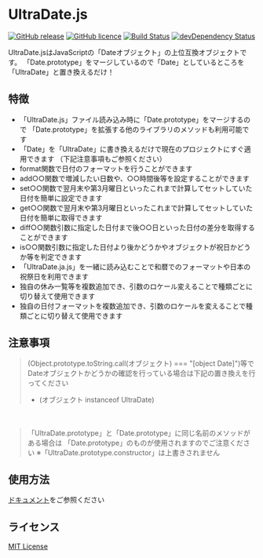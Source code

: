 # UltraDate.js
[![GitHub release](https://img.shields.io/badge/release-v1.3.0-blue.svg?style=flat)](https://github.com/hrdaya/UltraDate.js/releases)
[![GitHub licence](https://img.shields.io/badge/licence-MIT-blue.svg?style=flat)](https://github.com/hrdaya/UltraDate.js/blob/master/LICENSE)
[![Build Status](https://travis-ci.org/hrdaya/UltraDate.js.svg?branch=master&style=flat)](https://travis-ci.org/hrdaya/UltraDate.js)
[![devDependency Status](https://david-dm.org/hrdaya/UltraDate.js/dev-status.svg)](https://david-dm.org/hrdaya/UltraDate.js#info=devDependencies)

UltraDate.jsはJavaScriptの「Dateオブジェクト」の上位互換オブジェクトです。
  「Date.prototype」をマージしているので「Date」としているところを「UltraDate」と置き換えるだけ！

## 特徴

- 「UltraDate.js」ファイル読み込み時に「Date.prototype」をマージするので 「Date.prototype」を拡張する他のライブラリのメソッドも利用可能です
- 「Date」を「UltraDate」に書き換えるだけで現在のプロジェクトにすぐ適用できます （下記注意事項もご参照ください）
- format関数で日付のフォーマットを行うことができます
- add○○関数で増減したい日数や、○○時間後等を設定することができます
- set○○関数で翌月末や第3月曜日といったこれまで計算してセットしていた日付を簡単に設定できます
- get○○関数で翌月末や第3月曜日といったこれまで計算してセットしていた日付を簡単に取得できます
- diff○○関数引数に指定した日付まで後○○日といった日付の差分を取得することができます
- is○○関数引数に指定した日付より後かどうかやオブジェクトが祝日かどうか等を判定できます
- 「UltraDate.ja.js」を一緒に読み込むことで和暦でのフォーマットや日本の祝祭日を利用できます
- 独自の休み一覧等を複数追加でき、引数のロケール変えることで種類ごとに切り替えて使用できます
- 独自の日付フォーマットを複数追加でき、引数のロケールを変えることで種類ごとに切り替えて使用できます

## 注意事項

> (Object.prototype.toString.call(オブジェクト) === "[object Date]")等で
> Dateオブジェクトかどうかの確認を行っている場合は下記の置き換えを行ってください
>  - (オブジェクト instanceof UltraDate)

　

> 「UltraDate.prototype」と「Date.prototype」に同じ名前のメソッドがある場合は
> 「Date.prototype」のものが使用されますのでご注意ください
> ※「UltraDate.prototype.constructor」は上書きされません

## 使用方法

[ドキュメント](http://hrdaya.github.io/UltraDate.js/)をご参照ください

## ライセンス

[MIT License](https://github.com/hrdaya/UltraDate.js/blob/master/LICENSE)